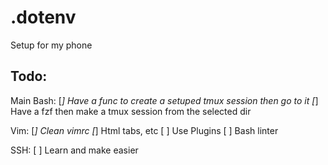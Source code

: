 # .dotenv

Setup for my phone

## Todo:

Main Bash:
[*] Have a func to create a setuped tmux session then go to it
[*] Have a fzf then make a tmux session from the selected dir

Vim:
[*] Clean vimrc
[*] Html tabs, etc
[ ] Use Plugins
[ ] Bash linter

SSH:
[ ] Learn and make easier

